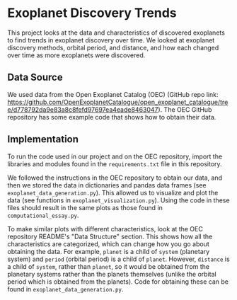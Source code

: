 # Exoplanet Discovery Trends
This project looks at the data and characteristics of discovered exoplanets to find trends in exoplanet discovery over 
time. We looked at exoplanet discovery methods, orbital period, and distance, and how each changed over time as 
more exoplanets were discovered.

## Data Source
We used data from the Open Exoplanet Catalog (OEC)
(GitHub repo link: https://github.com/OpenExoplanetCatalogue/open_exoplanet_catalogue/tree/d778792da9e83a8c8fefd97697ea4eade8463047).
The OEC GitHub repository has some example code that shows how to obtain their data.

## Implementation
To run the code used in our project and on the OEC repository, import the libraries and modules found in the `requirements.txt` file 
in this repository. 

We followed the instructions in the OEC repository to obtain our data, and then we stored the data in dictionaries and pandas 
data frames (see `exoplanet_data_generation.py`). This allowed us to visualize and plot the data (see functions in 
`exoplanet_visualization.py`). Using the code in these files should result in the same plots as those found in `computational_essay.py`.

To make similar plots with different characteristics, look at the OEC repository README's "Data Structure" section.
This shows how all the characteristics are categorized, which can change how you go about obtaining the data. For example, `planet` 
is a child of `system` (planetary system) and `period` (orbital period) is a child of `planet`. However, `distance` is a child of
`system`, rather than `planet`, so it would be obtained from the planetary systems rather than the planets themselves 
(unlike the orbital period which is obtained from the planets). Code for obtaining these can be found in `exoplanet_data_generation.py`.
